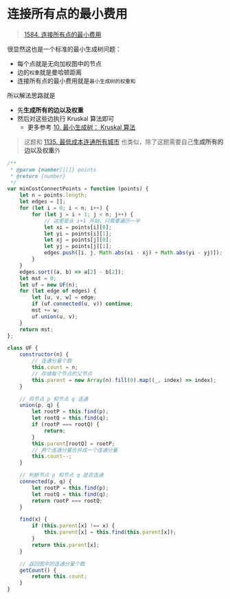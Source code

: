 
# 连接所有点的最小费用



> [1584. 连接所有点的最小费用](https://leetcode.cn/problems/min-cost-to-connect-all-points/)


很显然这也是一个标准的最小生成树问题：
- 每个点就是无向加权图中的节点
- 边的`权重`就是曼哈顿距离
- 连接所有点的最小费用就是`最小生成树的权重和`


所以解法思路就是
- 先**生成所有的边以及权重**
- 然后对这些边执行 Kruskal 算法即可
	- 更多参考 [10. 最小生成树： Kruskal 算法](/post/HQ064QJk.html)


> 这题和 [1135. 最低成本连通所有城市](/post/rJhpGJpw.html) 也类似，除了这题需要自己**生成所有的边以及权重**外


```javascript
/**
 * @param {number[][]} points
 * @return {number}
 */
var minCostConnectPoints = function (points) {
    let n = points.length;
    let edges = [];
    for (let i = 0; i < n; i++) {
        for (let j = i + 1; j < n; j++) {
            // 这里是从 i+1 开始，只需要遍历一半
            let xi = points[i][0];
            let yi = points[i][1];
            let xj = points[j][0];
            let yj = points[j][1];
            edges.push([i, j, Math.abs(xi - xj) + Math.abs(yi - yj)]);
        }
    }
    edges.sort((a, b) => a[2] - b[2]);
    let mst = 0;
    let uf = new UF(n);
    for (let edge of edges) {
        let [u, v, w] = edge;
        if (uf.connected(u, v)) continue;
        mst += w;
        uf.union(u, v);
    }
    return mst;
};

class UF {
    constructor(n) {
        // 连通分量个数
        this.count = n;
        // 存储每个节点的父节点
        this.parent = new Array(n).fill(0).map((_, index) => index);
    }

    // 将节点 p 和节点 q 连通
    union(p, q) {
        let rootP = this.find(p);
        let rootQ = this.find(q);
        if (rootP === rootQ) {
            return;
        }
        this.parent[rootQ] = rootP;
        // 两个连通分量合并成一个连通分量
        this.count--;
    }

    // 判断节点 p 和节点 q 是否连通
    connected(p, q) {
        let rootP = this.find(p);
        let rootQ = this.find(q);
        return rootP === rootQ;
    }

    find(x) {
        if (this.parent[x] !== x) {
            this.parent[x] = this.find(this.parent[x]);
        }
        return this.parent[x];
    }

    // 返回图中的连通分量个数
    getCount() {
        return this.count;
    }
}

```



